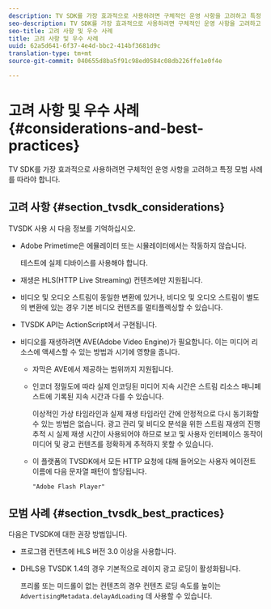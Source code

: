 ```yaml
---
description: TV SDK를 가장 효과적으로 사용하려면 구체적인 운영 사항을 고려하고 특정 모범 사례를 따라야 합니다.
seo-description: TV SDK를 가장 효과적으로 사용하려면 구체적인 운영 사항을 고려하고 특정 모범 사례를 따라야 합니다.
seo-title: 고려 사항 및 우수 사례
title: 고려 사항 및 우수 사례
uuid: 62a5d641-6f37-4e4d-bbc2-414bf3681d9c
translation-type: tm+mt
source-git-commit: 040655d8ba5f91c98ed0584c08db226ffe1e0f4e

---
```



# 고려 사항 및 우수 사례{#considerations-and-best-practices}

TV SDK를 가장 효과적으로 사용하려면 구체적인 운영 사항을 고려하고 특정 모범 사례를 따라야 합니다.

## 고려 사항 {#section_tvsdk_considerations}

TVSDK 사용 시 다음 정보를 기억하십시오.

* Adobe Primetime은 에뮬레이터 또는 시뮬레이터에서는 작동하지 않습니다.

   테스트에 실제 디바이스를 사용해야 합니다.
* 재생은 HLS(HTTP Live Streaming) 컨텐츠에만 지원됩니다.
* 비디오 및 오디오 스트림이 동일한 변환에 있거나, 비디오 및 오디오 스트림이 별도의 변환에 있는 경우 기본 비디오 컨텐츠를 멀티플렉싱할 수 있습니다.
* TVSDK API는 ActionScript에서 구현됩니다.
* 비디오를 재생하려면 AVE(Adobe Video Engine)가 필요합니다. 이는 미디어 리소스에 액세스할 수 있는 방법과 시기에 영향을 줍니다.

   * 자막은 AVE에서 제공하는 범위까지 지원됩니다.
   * 인코더 정밀도에 따라 실제 인코딩된 미디어 지속 시간은 스트림 리소스 매니페스트에 기록된 지속 시간과 다를 수 있습니다.

      이상적인 가상 타임라인과 실제 재생 타임라인 간에 안정적으로 다시 동기화할 수 있는 방법은 없습니다. 광고 관리 및 비디오 분석을 위한 스트림 재생의 진행 추적 시 실제 재생 시간이 사용되어야 하므로 보고 및 사용자 인터페이스 동작이 미디어 및 광고 컨텐츠를 정확하게 추적하지 못할 수 있습니다.
   * 이 플랫폼의 TVSDK에서 모든 HTTP 요청에 대해 들어오는 사용자 에이전트 이름에 다음 문자열 패턴이 할당됩니다.

      ```
      "Adobe Flash Player"
      ```

## 모범 사례 {#section_tvsdk_best_practices}

다음은 TVSDK에 대한 권장 방법입니다.

* 프로그램 컨텐츠에 HLS 버전 3.0 이상을 사용합니다.
* DHLS용 TVSDK 1.4의 경우 기본적으로 레이지 광고 로딩이 활성화됩니다.

   프리롤 또는 미드롤이 없는 컨텐츠의 경우 컨텐츠 로딩 속도를 높이는 `AdvertisingMetadata.delayAdLoading` 데 사용할 수 있습니다.


